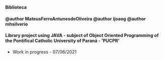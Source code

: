 **Biblioteca**

#### @author MateusFerroAntunesdeOliveira @author ijoaog @author mhsilverio

#### Library project using JAVA - subject of Object Oriented Programming of the Pontifical Catholic University of Paraná - 'PUCPR' 

- Work in progress - 07/06/2021